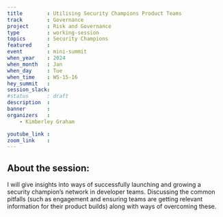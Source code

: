 ```yaml
---
title        : Utilising Security Champions Product Teams
track        : Governance
project      : Risk and Governance
type         : working-session
topics       : Security Champions
featured     :
event        : mini-summit
when_year    : 2024
when_month   : Jan
when_day     : Tue
when_time    : WS-15-16
hey_summit   : 
session_slack:
#status      : draft
description  :
banner       : 
organizers   :
    - Kimberley Graham

youtube_link : 
zoom_link    : 
---
```


## About the session:
I will give insights into ways of successfully launching and growing a security champion’s network in developer teams. Discussing the common pitfalls (such as engagement and ensuring teams are getting relevant information for their product builds) along with ways of overcoming these. 
